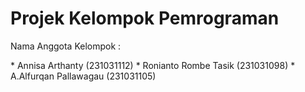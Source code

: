 # Projek Kelompok Pemrograman
<p> Nama Anggota Kelompok : </p>
* Annisa Arthanty (231031112)
* Ronianto Rombe Tasik (231031098)
* A.Alfurqan Pallawagau (231031105)
